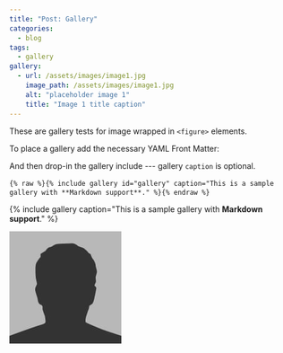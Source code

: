 ```yaml
---
title: "Post: Gallery"
categories:
  - blog
tags:
  - gallery
gallery:
  - url: /assets/images/image1.jpg
    image_path: /assets/images/image1.jpg
    alt: "placeholder image 1"
    title: "Image 1 title caption"
---
```


These are gallery tests for image wrapped in `<figure>` elements.

To place a gallery add the necessary YAML Front Matter:


And then drop-in the gallery include --- gallery `caption` is optional.

```liquid
{% raw %}{% include gallery id="gallery" caption="This is a sample gallery with **Markdown support**." %}{% endraw %}
```

{% include gallery caption="This is a sample gallery with **Markdown support**." %}


[![foo](../assets/images/image1.jpg)](https://www.bilibili.com)

